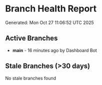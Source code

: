# Branch Health Report
Generated: Mon Oct 27 11:06:52 UTC 2025

## Active Branches
- **main** - 16 minutes ago by Dashboard Bot

## Stale Branches (>30 days)
No stale branches found
